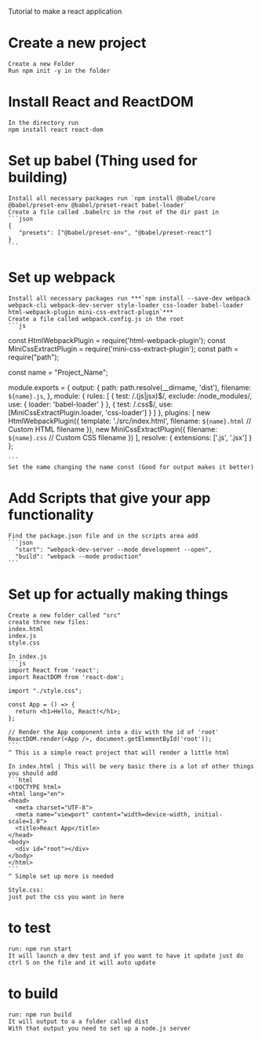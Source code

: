 Tutorial to make a react application 

# Create a new project
	Create a new Folder
	Run npm init -y in the folder 

# Install React and ReactDOM
	In the directory run 
	npm install react react-dom

# Set up babel (Thing used for building)
	Install all necessary packages run `npm install @babel/core @babel/preset-env @babel/preset-react babel-loader`
	Create a file called .babelrc in the root of the dir past in 
	```json
	{
  	   "presets": ["@babel/preset-env", "@babel/preset-react"]
	}
	```

# Set up webpack
	Install all necessary packages run ***`npm install --save-dev webpack webpack-cli webpack-dev-server style-loader css-loader babel-loader html-webpack-plugin mini-css-extract-plugin`***
	Create a file called webpack.config.js in the root
	```js
const HtmlWebpackPlugin = require('html-webpack-plugin');
const MiniCssExtractPlugin = require('mini-css-extract-plugin');
const path = require("path"); 

const name = "Project_Name";

module.exports = {
    output: {
        path: path.resolve(__dirname, 'dist'), 
        filename: `${name}.js`,
      },
  module: {
    rules: [
      {
        test: /\.(js|jsx)$/,
        exclude: /node_modules/,
        use: {
          loader: 'babel-loader'
        }
      },
      {
        test: /\.css$/,
        use: [MiniCssExtractPlugin.loader, 'css-loader']
      }
    ]
  },
  plugins: [
    new HtmlWebpackPlugin({
      template: './src/index.html',
      filename: `${name}.html` // Custom HTML filename
    }),
    new MiniCssExtractPlugin({
      filename: `${name}.css` // Custom CSS filename
    })
  ],
  resolve: {
    extensions: ['.js', '.jsx']
  }
};

	```
	Set the name changing the name const (Good for output makes it better) 

# Add Scripts that give your app functionality 
	Find the package.json file and in the scripts area add
	```json
	  "start": "webpack-dev-server --mode development --open",
  	  "build": "webpack --mode production"
	```	

# Set up for actually making things
	Create a new folder called "src"
	create three new files:
	index.html
	index.js
	style.css
	
	In index.js
	```js
	import React from 'react';
	import ReactDOM from 'react-dom';

	import "./style.css";

	const App = () => {
  	  return <h1>Hello, React!</h1>;
	};

	// Render the App component into a div with the id of 'root'
	ReactDOM.render(<App />, document.getElementById('root'));
	```
	^ This is a simple react project that will render a little html 

	In index.html | This will be very basic there is a lot of other things you should add 
	```html
	<!DOCTYPE html>
	<html lang="en">
	<head>
  	  <meta charset="UTF-8">
  	  <meta name="viewport" content="width=device-width, initial-scale=1.0">
  	  <title>React App</title>
	</head>
	<body>
  	  <div id="root"></div>
	</body>
	</html>
	```
	^ Simple set up more is needed

	Style.css:
	just put the css you want in here
	
# to test 
	run: npm run start
	It will launch a dev test and if you want to have it update just do ctrl S on the file and it will auto update
	
# to build
	run: npm run build
	It will output to a a folder called dist 
	With that output you need to set up a node.js server 

